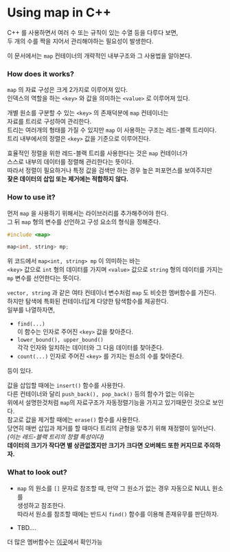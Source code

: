 # Using map in C++  

C++ 를 사용하면서 여러 수 또는 규칙이 있는 수열 등을 다루다 보면,  
두 개의 수를 짝을 지어서 관리해야하는 필요성이 발생한다.  

이 문서에서는 `map` 컨테이너의 개략적인 내부구조와 그 사용법을 알아본다.  

### How does it works?
`map` 의 자료 구성은 크게 2가지로 이루어져 있다.  
인덱스의 역할을 하는 `<key>` 와 값을 의미하는 `<value>` 로 이루어져 있다.  

개별 원소를 구분할 수 있는 `<key>` 의 존재덕분에 `map` 컨테이너는   
자료를 트리로 구성하여 관리한다.  
트리는 여러개의 형태를 가질 수 있지만 `map` 이 사용하는 구조는 레드-블랙 트리이다.  
트리 내부에서의 정렬은 `<key>` 값을 기준으로 이루어진다.  

효율적인 정렬을 위한 레드-블랙 트리를 사용한다는 것은 `map` 컨테이너가   
스스로 내부의 데이터를 정렬해 관리한다는 뜻이다.  
따라서 정렬이 필요하거나 특정 값을 검색만 하는 경우 높은 퍼포먼스를 보여주지만  
**잦은 데이터의 삽입 또는 제거에는 적합하지 않다.**  

### How to use it?
먼저 `map` 을 사용하기 위해서는 라이브러리를 추가해주어야 한다.  
그 뒤 `map` 형의 변수를 선언하고 구성 요소의 형식을 정해준다.  

``` C++
#include <map>

map<int, string> mp;
```

위 코드에서 `map<int, string> mp` 이 의미하는 바는  
`<key>` 값으로 `int` 형의 데이터를 가지며 `<value>` 값으로 `string` 형의 데이터를 가지는   `mp` 변수를 선언한다는 뜻이다.  

`vector, string` 과 같은 여타 컨테이너 변수처럼 `map` 도 비슷한 멤버함수를 가진다.  
하지만 탐색에 특화된 컨테이너답게 다양한 탐색함수를 제공한다.  
일부를 나열하자면,  

- `find(...)`  
이 함수는 인자로 주어진 `<key>` 값을 찾아준다.  
- `lower_bound(), upper_bound()`  
각각 인자와 일치하는 데이터와 그 다음 데이터를 찾아준다.  
- `count(...)`
인자로 주어진 `<key>` 를 가지는 원소의 수를 찾아준다.  

등이 있다.  

값을 삽입할 때에는 `insert()` 함수를 사용한다.  
다른 컨테이너와 달리 `push_back(), pop_back()` 등의 함수가 없는 이유는  
위에서 설명한것처럼 `map`의 자료구조가 자동정렬기능을 가지고 있기때문인 것으로 보인다.  
참고로 값을 제거할 때에는 `erase()` 함수를 사용한다.  
당연히 매번 삽입과 제거를 할 때마다 트리의 균형을 맞추기 위해 재정렬이 일어난다.  
*(이는 레드-블랙 트리의 정렬 특성이다)*  
**데이터의 크기가 작다면 별 상관없겠지만 크기가 크다면 오버헤드 또한 커지므로 주의하자.**   

### What to look out?  
- `map` 의 원소를 `[]` 문자로 참조할 때, 만약 그 원소가 없는 경우 자동으로 NULL 원소를  
생성하고 참조한다.  
따라서 원소를 참조할 때에는 반드시 `find()` 함수를 이용해 존재유무를 판단하자.  

- TBD....

더 많은 멤버함수는 [이곳](http://www.cplusplus.com/reference/map/map/)에서 확인가능  
